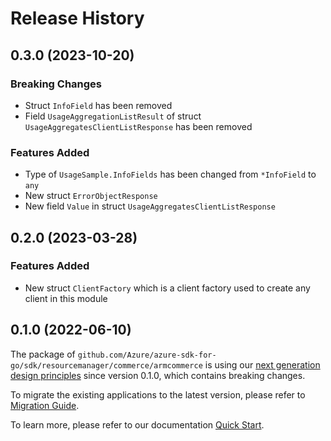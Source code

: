# Release History

## 0.3.0 (2023-10-20)
### Breaking Changes

- Struct `InfoField` has been removed
- Field `UsageAggregationListResult` of struct `UsageAggregatesClientListResponse` has been removed

### Features Added

- Type of `UsageSample.InfoFields` has been changed from `*InfoField` to `any`
- New struct `ErrorObjectResponse`
- New field `Value` in struct `UsageAggregatesClientListResponse`


## 0.2.0 (2023-03-28)
### Features Added

- New struct `ClientFactory` which is a client factory used to create any client in this module


## 0.1.0 (2022-06-10)

The package of `github.com/Azure/azure-sdk-for-go/sdk/resourcemanager/commerce/armcommerce` is using our [next generation design principles](https://azure.github.io/azure-sdk/general_introduction.html) since version 0.1.0, which contains breaking changes.

To migrate the existing applications to the latest version, please refer to [Migration Guide](https://aka.ms/azsdk/go/mgmt/migration).

To learn more, please refer to our documentation [Quick Start](https://aka.ms/azsdk/go/mgmt).
